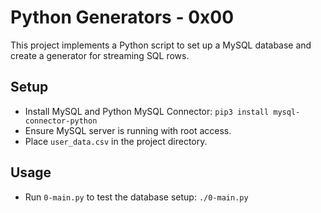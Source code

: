 # Python Generators - 0x00

This project implements a Python script to set up a MySQL database and create a generator for streaming SQL rows.

## Setup
- Install MySQL and Python MySQL Connector: `pip3 install mysql-connector-python`
- Ensure MySQL server is running with root access.
- Place `user_data.csv` in the project directory.

## Usage
- Run `0-main.py` to test the database setup: `./0-main.py`